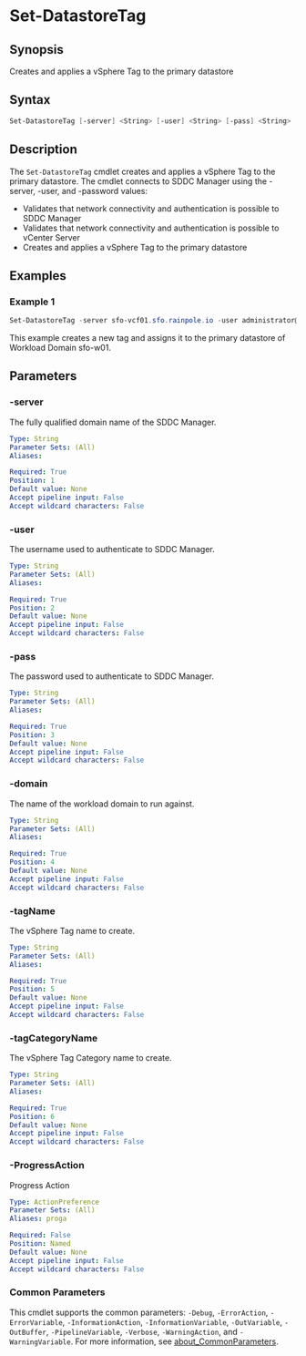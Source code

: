 # Set-DatastoreTag

## Synopsis

Creates and applies a vSphere Tag to the primary datastore

## Syntax

```powershell
Set-DatastoreTag [-server] <String> [-user] <String> [-pass] <String> [-domain] <String> [-tagName] <String> [-tagCategoryName] <String> [-ProgressAction <ActionPreference>] [<CommonParameters>]
```

## Description

The `Set-DatastoreTag` cmdlet creates and applies a vSphere Tag to the primary datastore.
The cmdlet connects to SDDC Manager using the -server, -user, and -password values:

- Validates that network connectivity and authentication is possible to SDDC Manager
- Validates that network connectivity and authentication is possible to vCenter Server
- Creates and applies a vSphere Tag to the primary datastore

## Examples

### Example 1

```powershell
Set-DatastoreTag -server sfo-vcf01.sfo.rainpole.io -user administrator@vsphere.local -pass VMw@re1! -domain sfo-w01 -tagName vsphere-with-tanzu-tag -tagCategoryName vsphere-with-tanzu-category
```

This example creates a new tag and assigns it to the primary datastore of Workload Domain sfo-w01.

## Parameters

### -server

The fully qualified domain name of the SDDC Manager.

```yaml
Type: String
Parameter Sets: (All)
Aliases:

Required: True
Position: 1
Default value: None
Accept pipeline input: False
Accept wildcard characters: False
```

### -user

The username used to authenticate to SDDC Manager.

```yaml
Type: String
Parameter Sets: (All)
Aliases:

Required: True
Position: 2
Default value: None
Accept pipeline input: False
Accept wildcard characters: False
```

### -pass

The password used to authenticate to SDDC Manager.

```yaml
Type: String
Parameter Sets: (All)
Aliases:

Required: True
Position: 3
Default value: None
Accept pipeline input: False
Accept wildcard characters: False
```

### -domain

The name of the workload domain to run against.

```yaml
Type: String
Parameter Sets: (All)
Aliases:

Required: True
Position: 4
Default value: None
Accept pipeline input: False
Accept wildcard characters: False
```

### -tagName

The vSphere Tag name to create.

```yaml
Type: String
Parameter Sets: (All)
Aliases:

Required: True
Position: 5
Default value: None
Accept pipeline input: False
Accept wildcard characters: False
```

### -tagCategoryName

The vSphere Tag Category name to create.

```yaml
Type: String
Parameter Sets: (All)
Aliases:

Required: True
Position: 6
Default value: None
Accept pipeline input: False
Accept wildcard characters: False
```

### -ProgressAction

Progress Action

```yaml
Type: ActionPreference
Parameter Sets: (All)
Aliases: proga

Required: False
Position: Named
Default value: None
Accept pipeline input: False
Accept wildcard characters: False
```

### Common Parameters

This cmdlet supports the common parameters: `-Debug`, `-ErrorAction`, `-ErrorVariable`, `-InformationAction`, `-InformationVariable`, `-OutVariable`, `-OutBuffer`, `-PipelineVariable`, `-Verbose`, `-WarningAction`, and `-WarningVariable`. For more information, see [about_CommonParameters](http://go.microsoft.com/fwlink/?LinkID=113216).

